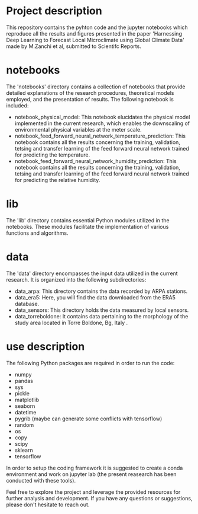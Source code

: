 # Project description
This repository contains the pyhton code and the jupyter notebooks which reproduce all the results and figures presented in the paper 'Harnessing Deep Learning to Forecast Local Microclimate using Global Climate Data' made by M.Zanchi et al, submitted to Scientifc Reports.

# notebooks
The 'notebooks' directory contains a collection of notebooks that provide detailed explanations of the research procedures, theoretical models employed, and the presentation of results. The following notebook is included:
- notebook_physical_model: This notebook elucidates the physical model implemented in the current research, which enables the downscaling of environmental physical variables at the meter scale.
- notebook_feed_forward_neural_network_temperature_prediction: This notebook contains all the results concerning the training, validation, tetsing and transfer learning of the feed forward neural network trained for predicting the temperature.
- notebook_feed_forward_neural_network_humidity_prediction: This notebook contains all the results concerning the training, validation, tetsing and transfer learning of the feed forward neural network trained for predicting the relative humidity.

# lib
The 'lib' directory contains essential Python modules utilized in the notebooks. These modules facilitate the implementation of various functions and algorithms.

# data
The 'data' directory encompasses the input data utilized in the current research. It is organized into the following subdirectories:
- data_arpa: This directory contains the data recorded by ARPA stations.
- data_era5: Here, you will find the data downloaded from the ERA5 database.
- data_sensors: This directory holds the data measured by local sensors.
- data_torreboldone: It contains data pertaining to the morphology of the study area located in Torre Boldone, Bg, Italy .

# use description
The following Python packages are required in order to run the code:
- numpy
- pandas
- sys
- pickle
- matplotlib
- seaborn
- datetime
- pygrib (maybe can generate some conflicts with tensorflow)
- random
- os
- copy
- scipy
- sklearn
- tensorflow

In order to setup the coding framework it is suggested to create a conda environment and work on jupyter lab (the present reasearch has been conducted with these tools).


Feel free to explore the project and leverage the provided resources for further analysis and development. If you have any questions or suggestions, please don't hesitate to reach out.
